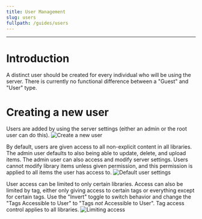 ```yaml
---
title: User Management
slug: users
fullpath: /guides/users
---
```


---

# Introduction
A distinct user should be created for every individual who will be using the server. There is currently no functional difference between a "Guest" and "User" type.

# Creating a new user
Users are added by using the server settings (either an admin or the root user can do this).
![Create a new user](/guides/users/getting_to_user_creation.png)

By default, users are given access to all non-explicit content in all libraries. The admin user defaults to also being able to update, delete, and upload items. The admin user can also access and modify server settings. Users cannot modify library items unless given permission, and this permission is applied to all items the user has access to.
![Default user settings](/guides/users/user_default_settings.png)

User access can be limited to only certain libraries. Access can also be limited by tag, either only giving access to certain tags or everything except for certain tags. Use the "Invert" toggle to switch behavior and change the "Tags Accessible to User" to "Tags *not* Accessible to User". Tag access control applies to all libraries.
![Limiting access](/guides/users/user_limiting_access.png)
